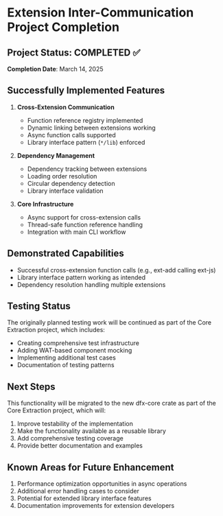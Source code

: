 # Extension Inter-Communication Project Completion

## Project Status: COMPLETED ✅

**Completion Date**: March 14, 2025

## Successfully Implemented Features

1. **Cross-Extension Communication**

   - Function reference registry implemented
   - Dynamic linking between extensions working
   - Async function calls supported
   - Library interface pattern (`*/lib`) enforced

2. **Dependency Management**

   - Dependency tracking between extensions
   - Loading order resolution
   - Circular dependency detection
   - Library interface validation

3. **Core Infrastructure**
   - Async support for cross-extension calls
   - Thread-safe function reference handling
   - Integration with main CLI workflow

## Demonstrated Capabilities

- Successful cross-extension function calls (e.g., ext-add calling ext-js)
- Library interface pattern working as intended
- Dependency resolution handling multiple extensions

## Testing Status

The originally planned testing work will be continued as part of the Core Extraction project, which includes:

- Creating comprehensive test infrastructure
- Adding WAT-based component mocking
- Implementing additional test cases
- Documentation of testing patterns

## Next Steps

This functionality will be migrated to the new dfx-core crate as part of the Core Extraction project, which will:

1. Improve testability of the implementation
2. Make the functionality available as a reusable library
3. Add comprehensive testing coverage
4. Provide better documentation and examples

## Known Areas for Future Enhancement

1. Performance optimization opportunities in async operations
2. Additional error handling cases to consider
3. Potential for extended library interface features
4. Documentation improvements for extension developers
